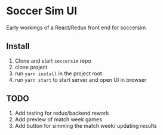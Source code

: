 # Soccer Sim UI
Early workings of a React/Redux front end for soccersim

## Install
1. Clone and start `soccersim` repo
1. clone project
1. run `yarn install` in the project root
1. run `yarn start` to start server and open UI in browser


## TODO
1. Add testing for redux/backend rework
1. Add preview of match week games
1. Add button for simming the match week/ updating results
